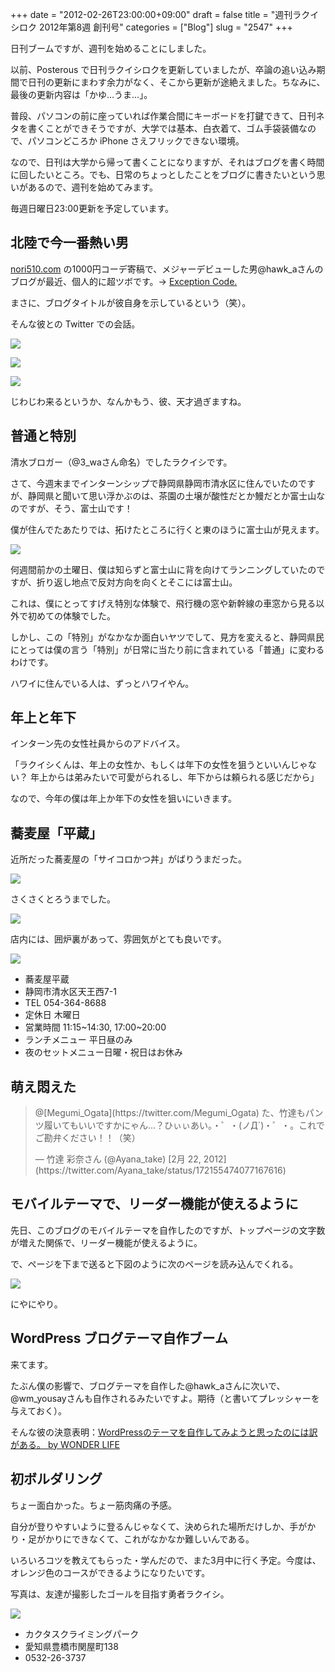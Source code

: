 +++
date = "2012-02-26T23:00:00+09:00"
draft = false
title = "週刊ラクイシロク 2012年第8週 創刊号"
categories = ["Blog"]
slug = "2547"
+++

日刊ブームですが、週刊を始めることにしました。

以前、Posterous で日刊ラクイシロクを更新していましたが、卒論の追い込み期間で日刊の更新にまわす余力がなく、そこから更新が途絶えました。ちなみに、最後の更新内容は「かゆ…うま…」。

普段、パソコンの前に座っていれば作業合間にキーボードを打鍵できて、日刊ネタを書くことができそうですが、大学では基本、白衣着て、ゴム手袋装備なので、パソコンどころか iPhone さえフリックできない環境。

なので、日刊は大学から帰って書くことになりますが、それはブログを書く時間に回したいところ。でも、日常のちょっとしたことをブログに書きたいという思いがあるので、週刊を始めてみます。

毎週日曜日23:00更新を予定しています。

## 北陸で今一番熱い男

[nori510.com](http://nori510.com/) の1000円コーデ寄稿で、メジャーデビューした男@hawk_aさんのブログが最近、個人的に超ツボです。→ [Exception Code.](http://www.hawk-a.com/exception_code/)

まさに、ブログタイトルが彼自身を示しているという（笑）。

そんな彼との Twitter での会話。

![](/images/2012/02/2547_1.png)

![](/images/2012/02/2547_2.png)

![](/images/2012/02/2547_3.png)

じわじわ来るというか、なんかもう、彼、天才過ぎますね。

## 普通と特別

清水ブロガー（@3_waさん命名）でしたラクイシです。

さて、今週末までインターンシップで静岡県静岡市清水区に住んでいたのですが、静岡県と聞いて思い浮かぶのは、茶園の土壌が酸性だとか鰻だとか富士山なのですが、そう、富士山です！

僕が住んでたあたりでは、拓けたところに行くと東のほうに富士山が見えます。

![](/images/2012/02/2547_4.jpg)

何週間前かの土曜日、僕は知らずと富士山に背を向けてランニングしていたのですが、折り返し地点で反対方向を向くとそこには富士山。

これは、僕にとってすげえ特別な体験で、飛行機の窓や新幹線の車窓から見る以外で初めての体験でした。

しかし、この「特別」がなかなか面白いヤツでして、見方を変えると、静岡県民にとっては僕の言う「特別」が日常に当たり前に含まれている「普通」に変わるわけです。

ハワイに住んでいる人は、ずっとハワイやん。

## 年上と年下

インターン先の女性社員からのアドバイス。

「ラクイシくんは、年上の女性か、もしくは年下の女性を狙うといいんじゃない？ 年上からは弟みたいで可愛がられるし、年下からは頼られる感じだから」

なので、今年の僕は年上か年下の女性を狙いにいきます。

## 蕎麦屋「平蔵」

近所だった蕎麦屋の「サイコロかつ丼」がばりうまだった。

![](/images/2012/02/2547_5.jpg)

さくさくとろうまでした。

![](/images/2012/02/2547_6.jpg)

店内には、囲炉裏があって、雰囲気がとても良いです。

![](/images/2012/02/2547_7.jpg)

* 蕎麦屋平蔵
* 静岡市清水区天王西7-1
* TEL 054-364-8688
* 定休日 木曜日
* 営業時間 11:15~14:30, 17:00~20:00
* ランチメニュー 平日昼のみ
* 夜のセットメニュー日曜・祝日はお休み

## 萌え悶えた

<blockquote class="twitter-tweet" data-in-reply-to="172153700477968384" lang="ja"><p>@[Megumi_Ogata](https://twitter.com/Megumi_Ogata) た、竹達もパンツ履いてもいいですかにゃん…？ひぃぃあい。・゜・(ノД`)・゜・。これでご勘弁ください！！（笑）</p>&mdash; 竹達 彩奈さん (@Ayana_take) [2月 22, 2012](https://twitter.com/Ayana_take/status/172155474077167616)</p></blockquote>


## モバイルテーマで、リーダー機能が使えるように

先日、このブログのモバイルテーマを自作したのですが、トップページの文字数が増えた関係で、リーダー機能が使えるように。

で、ページを下まで送ると下図のように次のページを読み込んでくれる。

![](/images/2012/02/2547_8.png)

にやにやり。

## WordPress ブログテーマ自作ブーム

来てます。

たぶん僕の影響で、ブログテーマを自作した@hawk_aさんに次いで、@wm_yousayさんも自作されるみたいですよ。期待（と書いてプレッシャーを与えておく）。

そんな彼の決意表明：[WordPressのテーマを自作してみようと思ったのには訳がある。 by WONDER LIFE](http://blog.wondermarketing.info/mac/wordpress%e3%81%ae%e3%83%86%e3%83%bc%e3%83%9e%e3%82%92%e8%87%aa%e4%bd%9c%e3%81%97%e3%81%a6%e3%81%bf%e3%82%88%e3%81%86%e3%81%a8%e6%80%9d%e3%81%a3%e3%81%9f%e3%81%ae%e3%81%ab%e3%81%af%e8%a8%b3%e3%81%8c/)

## 初ボルダリング

ちょー面白かった。ちょー筋肉痛の予感。

自分が登りやすいように登るんじゃなくて、決められた場所だけしか、手がかり・足がかりにできなくて、これがなかなか難しいんである。

いろいろコツを教えてもらった・学んだので、また3月中に行く予定。今度は、オレンジ色のコースができるようになりたいです。

写真は、友達が撮影したゴールを目指す勇者ラクイシ。

![](/images/2012/02/2547_9.jpg)

* カクタスクライミングパーク
* 愛知県豊橋市関屋町138
* 0532-26-3737
